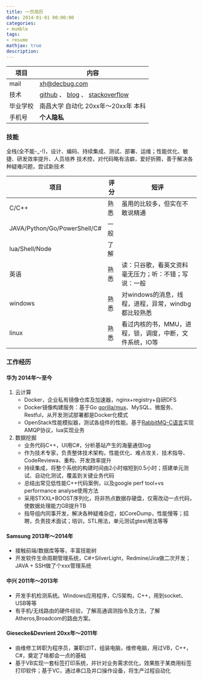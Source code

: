 ```yaml
---
title: 一页简历
date: 2014-01-01 00:00:00
categories:
- mumble
tags: 
- resume
mathjax: true
description: 
---
```


项目|内容
----|------
mail|[xh@decbug.com](mailto:xh@decbug.com)
技术|[github](http://github.com/codejuan) 、 [blog](http://blog.decbug.com) 、 [stackoverflow](http://stackoverflow.com/users/2763396/codejuan)
毕业学校|南昌大学 自动化 20xx年～20xx年 本科
手机号|**个人隐私**

<!--more-->

### 技能

全栈(全不能-_-!)，设计、编码、持续集成、测试、部署、运维；性能优化、敏捷、研发效率提升、人员培养
技术控，对代码略有洁癖，爱好折腾，善于解决各种疑难问题，尝试新技术

项目|评分|短评
----|------|-----
C/C++|熟悉|虽用的比较多，但实在不敢说精通
JAVA/Python/Go/PowerShell/C#|一般|
lua/Shell/Node|了解|
英语|熟悉|读：只谷歌，看英文资料毫无压力；听：不错；写说：一般
windows|熟悉|对windows的消息，线程，进程，异常，windbg都比较熟悉
linux|熟悉|看过内核的书，MMU，进程，锁，调度，中断，文件系统，IO等

### 工作经历

#### 华为 2014年～至今
1. 云计算
    - Docker，企业私有镜像仓库及加速器，nginx+registry+自研DFS
    - Docker镜像构建服务：基于Go [gorilla/mux](https://github.com/gorilla/mux)、MySQL、微服务、Restful，从开发测试部署都是Docker化模式
    - OpenStack性能模拟器，测试各组件的性能。基于[RabbitMQ-C语言](https://github.com/alanxz/rabbitmq-c)实现AMQP协议，lua实现业务
2. 数据挖掘
    - 业务代码C++，UI用C#，分析基站产生的海量通信log
    - 作为技术专家，负责整体技术架构，性能优化、难点攻关、技术指导、CodeReviewa、重构、开发效率提升
    - 持续集成，将整个系统的构建时间由2小时缩短到0.5小时；搭建单元测试、自动化测试，覆盖到关键业务代码
    - 总结出常见低性能C++代码案例，以及google perf tool+vs performance analyse使用方法
    - 采用STXXL+BOOST序列化，将非热点数据存硬盘，仅需改动一点代码，使数据处理能力GB提升TB
    - 指导组内同事开发，解决各种疑难杂症，如CoreDump，性能慢等；招聘，负责技术面试；培训，STL用法，单元测试gtest用法等等

#### Samsung 2013年～2014年
- 接触前端/数据库等等，丰富技能树
- 开发软件生命周期管理系统，C#+SilverLight，Redmine/Jira做二次开发；JAVA + SSH做了个xxx管理系统


#### 中兴 2011年～2013年
- 开发手机检测系统。Windows应用程序，C/S架构，C++，用到socket、USB等等
- 有手机/无线路由的硬件经验，了解高通调测指令及方法，了解Atheros,Broadcom的路由方案。

#### Giesecke&Devrient 20xx年～2011年
- 由维修工转职为程序员，兼职过IT，组装电脑，维修电脑，用过VB，C++，C#，奠定了啥都会一点的基础
- 基于VB实现一套标签打印系统，并针对业务需求优化，效果胜于某商用标签打印软件；基于VC，通过串口及并口操作设备，将生产过程自动化